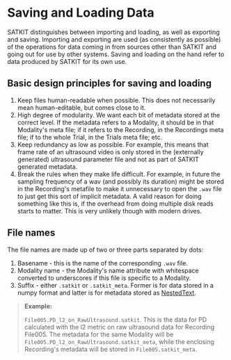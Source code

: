 # Saving and Loading Data

SATKIT distinguishes between importing and loading, as well as exporting and saving. Importing and exporting are used (as consistently as possible) of the operations for data coming in from sources other than SATKIT and going out for use by other systems. Saving and loading on the hand refer to data produced by SATKIT for its own use.

## Basic design principles for saving and loading

1. Keep files human-readable when possible. This does not necessarily mean human-editable, but comes close to it.
2. High degree of modularity. We want each bit of metadata stored at the correct level. If the metadata refers to a Modality, it should be in that Modality's meta file; if it refers to the Recording, in the Recordings meta file; if to the whole Trial, in the Trials meta file; etc.
3. Keep redundancy as low as possible. For example, this means that frame rate of an ultrasound video is only stored in the (externally generated) ultrasound parameter file and not as part of SATKIT generated metadata.
4. Break the rules when they make life difficult. For example, in future the sampling frequency of a wav (and possibly its duration) might be stored in the Recording's metafile to make it unnecessary to open the `.wav` file to just get this sort of implicit metadata. A valid reason for doing something like this is, if the overhead from doing multiple disk reads starts to matter. This is very unlikely though with modern drives.

## File names

The file names are made up of two or three parts separated by dots:

1. Basename - this is the name of the corresponding `.wav` file.
2. Modality name - the Modality's name attribute with whitespace converted to underscores if this file is specific to a Modality.
3. Suffix - either `.satkit` or `.satkit_meta`. Former is for data stored in a numpy format and latter is for metadata stored as [NestedText](https://nestedtext.org/en/stable/index.html).

> **Example:**
>
> `File005.PD_l2_on_RawUltrasound.satkit`. This is the data for PD calculated with the l2 metric on raw ultrasound data for Recording File005. The metadata for the same Modality will be `File005.PD_l2_on_RawUltrasound.satkit_meta`, while the enclosing Recording's metadata will be stored in `File005.satkit_meta`.

